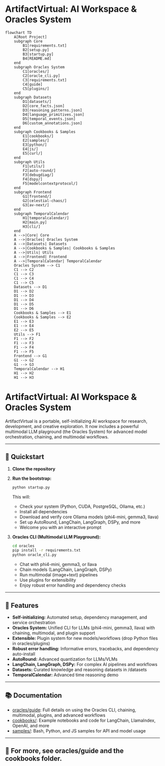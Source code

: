 # ArtifactVirtual: AI Workspace & Oracles System

```mermaid
flowchart TD
    A[Root Project]
    subgraph Core
        B1[requirements.txt]
        B2[setup.py]
        B3[startup.py]
        B4[README.md]
    end
    subgraph Oracles System
        C1[oracles/]
        C2[oracle_cli.py]
        C3[requirements.txt]
        C4[guide]
        C5[plugins/]
    end
    subgraph Datasets
        D1[datasets/]
        D2[core_facts.json]
        D3[reasoning_patterns.json]
        D4[language_primitives.json]
        D5[temporal_events.json]
        D6[custom_annotations.json]
    end
    subgraph Cookbooks & Samples
        E1[cookbooks/]
        E2[samples/]
        E3[python/]
        E4[js/]
        E5[curl/]
    end
    subgraph Utils
        F1[utils/]
        F2[auto-round/]
        F3[debugdiag/]
        F4[dspy/]
        F5[modelcontextprotocol/]
    end
    subgraph Frontend
        G1[frontend/]
        G2[celestial-chaos/]
        G3[av-next/]
    end
    subgraph TemporalCalendar
        H1[temporalcalendar/]
        H2[main.py]
        H3[cli/]
    end
    A -->|Core| Core
    A -->|Oracles| Oracles System
    A -->|Datasets| Datasets
    A -->|Cookbooks & Samples| Cookbooks & Samples
    A -->|Utils| Utils
    A -->|Frontend| Frontend
    A -->|TemporalCalendar| TemporalCalendar
    Oracles System --> C1
    C1 --> C2
    C1 --> C3
    C1 --> C4
    C1 --> C5
    Datasets --> D1
    D1 --> D2
    D1 --> D3
    D1 --> D4
    D1 --> D5
    D1 --> D6
    Cookbooks & Samples --> E1
    Cookbooks & Samples --> E2
    E1 --> E3
    E1 --> E4
    E2 --> E5
    Utils --> F1
    F1 --> F2
    F1 --> F3
    F1 --> F4
    F1 --> F5
    Frontend --> G1
    G1 --> G2
    G1 --> G3
    TemporalCalendar --> H1
    H1 --> H2
    H1 --> H3
```

# ArtifactVirtual: AI Workspace & Oracles System

ArtifactVirtual is a portable, self-initializing AI workspace for research, development, and creative exploration. It now includes a powerful multimodal LLM playground (the Oracles System) for advanced model orchestration, chaining, and multimodal workflows.

---

## 🚀 Quickstart

1. **Clone the repository**
2. **Run the bootstrap:**
   ```bash
   python startup.py
   ```
   This will:
   - Check your system (Python, CUDA, PostgreSQL, Ollama, etc.)
   - Install all dependencies
   - Download and verify core Ollama models (phi4-mini, gemma3, llava)
   - Set up AutoRound, LangChain, LangGraph, DSPy, and more
   - Welcome you with an interactive prompt

3. **Oracles CLI (Multimodal LLM Playground):**
   ```bash
   cd oracles
   pip install -r requirements.txt
   python oracle_cli.py
   ```
   - Chat with phi4-mini, gemma3, or llava
   - Chain models (LangChain, LangGraph, DSPy)
   - Run multimodal (image+text) pipelines
   - Use plugins for extensibility
   - Enjoy robust error handling and dependency checks

---

## 🧠 Features
- **Self-initializing:** Automated setup, dependency management, and service orchestration
- **Oracles System:** Unified CLI for LLMs (phi4-mini, gemma3, llava) with chaining, multimodal, and plugin support
- **Extensible:** Plugin system for new models/workflows (drop Python files in oracles/plugins)
- **Robust error handling:** Informative errors, tracebacks, and dependency auto-install
- **AutoRound:** Advanced quantization for LLMs/VLMs
- **LangChain, LangGraph, DSPy:** For complex AI pipelines and workflows
- **Datasets:** Curated knowledge and reasoning datasets in /datasets
- **TemporalCalendar:** Advanced time reasoning demo

---

## 📚 Documentation
- [oracles/guide](oracles/guide): Full details on using the Oracles CLI, chaining, multimodal, plugins, and advanced workflows
- [cookbooks/](cookbooks/): Example notebooks and code for LangChain, LlamaIndex, OpenAI, and more
- [samples/](samples/): Bash, Python, and JS samples for API and model usage

---

## 🏁 For more, see oracles/guide and the cookbooks folder.


